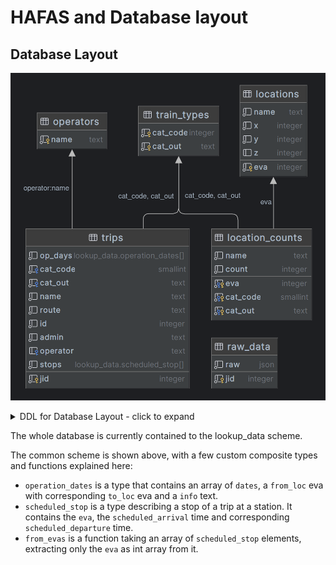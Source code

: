 # HAFAS and Database layout
## Database Layout
![Layout](./images/db_layout.png)
<details>
<summary>DDL for Database Layout - click to expand</summary>

```sql
{{#include ../../database-cli/migrations/2022_12_21_1_init.sql}}
```
</details>

The whole database is currently contained to the lookup_data scheme.

The common scheme is shown above, with a few custom composite types and functions explained here:
- `operation_dates` is a type that contains an array of `dates`, a `from_loc` eva with corresponding `to_loc` eva and a `info` text.
- `scheduled_stop` is a type describing a stop of a trip at a station. It contains the `eva`, the `scheduled_arrival` time and corresponding `scheduled_departure` time.
- `from_evas` is a function taking an array of `scheduled_stop` elements, extracting only the `eva` as int array from it.
